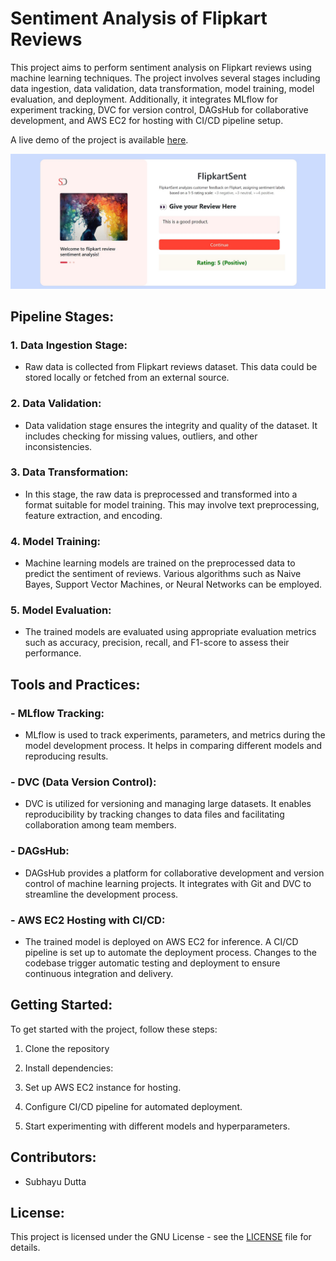 # Sentiment Analysis of Flipkart Reviews

This project aims to perform sentiment analysis on Flipkart reviews using machine learning techniques. The project involves several stages including data ingestion, data validation, data transformation, model training, model evaluation, and deployment. Additionally, it integrates MLflow for experiment tracking, DVC for version control, DAGsHub for collaborative development, and AWS EC2 for hosting with CI/CD pipeline setup.


A live demo of the project is available [here](https://sentiment-analysis-of-flipkart-reviews.onrender.com/).

![Sentiment Analysis Dashboard](static/Screenshot_2.jpg)

## Pipeline Stages:

### 1. Data Ingestion Stage:
- Raw data is collected from Flipkart reviews dataset. This data could be stored locally or fetched from an external source.

### 2. Data Validation:
- Data validation stage ensures the integrity and quality of the dataset. It includes checking for missing values, outliers, and other inconsistencies.

### 3. Data Transformation:
- In this stage, the raw data is preprocessed and transformed into a format suitable for model training. This may involve text preprocessing, feature extraction, and encoding.

### 4. Model Training:
- Machine learning models are trained on the preprocessed data to predict the sentiment of reviews. Various algorithms such as Naive Bayes, Support Vector Machines, or Neural Networks can be employed.

### 5. Model Evaluation:
- The trained models are evaluated using appropriate evaluation metrics such as accuracy, precision, recall, and F1-score to assess their performance.

## Tools and Practices:

### - MLflow Tracking:
- MLflow is used to track experiments, parameters, and metrics during the model development process. It helps in comparing different models and reproducing results.

### - DVC (Data Version Control):
- DVC is utilized for versioning and managing large datasets. It enables reproducibility by tracking changes to data files and facilitating collaboration among team members.

### - DAGsHub:
- DAGsHub provides a platform for collaborative development and version control of machine learning projects. It integrates with Git and DVC to streamline the development process.

### - AWS EC2 Hosting with CI/CD:
- The trained model is deployed on AWS EC2 for inference. A CI/CD pipeline is set up to automate the deployment process. Changes to the codebase trigger automatic testing and deployment to ensure continuous integration and delivery.

## Getting Started:

To get started with the project, follow these steps:

1. Clone the repository

2. Install dependencies:

3. Set up AWS EC2 instance for hosting.

4. Configure CI/CD pipeline for automated deployment.

5. Start experimenting with different models and hyperparameters.

## Contributors:

- Subhayu Dutta

## License:

This project is licensed under the GNU License - see the [LICENSE](LICENSE) file for details.

